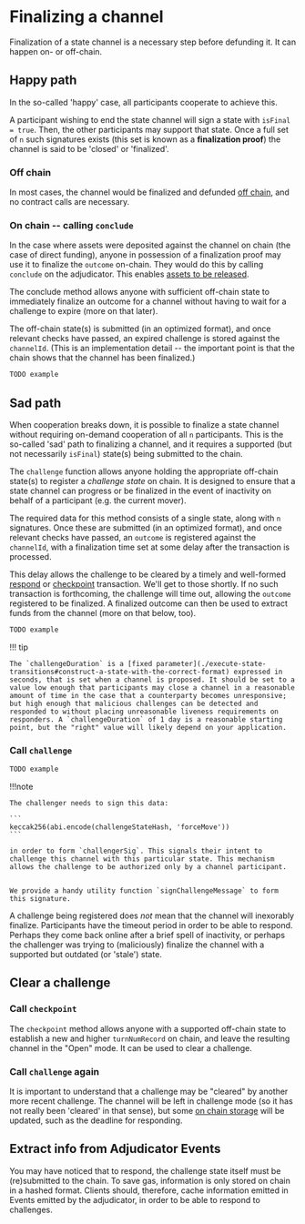 # Finalizing a channel

Finalization of a state channel is a necessary step before defunding it. It can happen on- or off-chain.

## Happy path

In the so-called 'happy' case, all participants cooperate to achieve this.

A participant wishing to end the state channel will sign a state with `isFinal = true`. Then, the other participants may support that state. Once a full set of `n` such signatures exists (this set is known as a **finalization proof**) the channel is said to be 'closed' or 'finalized'.

### Off chain

In most cases, the channel would be finalized and defunded [off chain](./0060-funding-a-channel.md#fund-from-an-existing-channel), and no contract calls are necessary.

### On chain -- calling `conclude`

In the case where assets were deposited against the channel on chain (the case of direct funding), anyone in possession of a finalization proof may use it to finalize the `outcome` on-chain. They would do this by calling `conclude` on the adjudicator. This enables [assets to be released](./release-assets).

The conclude method allows anyone with sufficient off-chain state to immediately finalize an outcome for a channel without having to wait for a challenge to expire (more on that later).

The off-chain state(s) is submitted (in an optimized format), and once relevant checks have passed, an expired challenge is stored against the `channelId`. (This is an implementation detail -- the important point is that the chain shows that the channel has been finalized.)

```typescript
TODO example
```

## Sad path

When cooperation breaks down, it is possible to finalize a state channel without requiring on-demand cooperation of all `n` participants. This is the so-called 'sad' path to finalizing a channel, and it requires a supported (but not necessarily `isFinal`) state(s) being submitted to the chain.

The `challenge` function allows anyone holding the appropriate off-chain state(s) to register a _challenge state_ on chain. It is designed to ensure that a state channel can progress or be finalized in the event of inactivity on behalf of a participant (e.g. the current mover).

The required data for this method consists of a single state, along with `n` signatures. Once these are submitted (in an optimized format), and once relevant checks have passed, an `outcome` is registered against the `channelId`, with a finalization time set at some delay after the transaction is processed.

This delay allows the challenge to be cleared by a timely and well-formed [respond](./clear-a-challenge#call-respond) or [checkpoint](./clear-a-challenge#call-checkpoint) transaction. We'll get to those shortly. If no such transaction is forthcoming, the challenge will time out, allowing the `outcome` registered to be finalized. A finalized outcome can then be used to extract funds from the channel (more on that below, too).

```typescript
TODO example
```

!!! tip

    The `challengeDuration` is a [fixed parameter](./execute-state-transitions#construct-a-state-with-the-correct-format) expressed in seconds, that is set when a channel is proposed. It should be set to a value low enough that participants may close a channel in a reasonable amount of time in the case that a counterparty becomes unresponsive; but high enough that malicious challenges can be detected and responded to without placing unreasonable liveness requirements on responders. A `challengeDuration` of 1 day is a reasonable starting point, but the "right" value will likely depend on your application.

### Call `challenge`

```typescript
TODO example
```

!!!note

    The challenger needs to sign this data:

    ```
    keccak256(abi.encode(challengeStateHash, 'forceMove'))
    ```

    in order to form `challengerSig`. This signals their intent to challenge this channel with this particular state. This mechanism allows the challenge to be authorized only by a channel participant.


    We provide a handy utility function `signChallengeMessage` to form this signature.

A challenge being registered does _not_ mean that the channel will inexorably finalize. Participants have the timeout period in order to be able to respond. Perhaps they come back online after a brief spell of inactivity, or perhaps the challenger was trying to (maliciously) finalize the channel with a supported but outdated (or 'stale') state.

## Clear a challenge

### Call `checkpoint`

The `checkpoint` method allows anyone with a supported off-chain state to establish a new and higher `turnNumRecord` on chain, and leave the resulting channel in the "Open" mode. It can be used to clear a challenge.

### Call `challenge` again

It is important to understand that a challenge may be "cleared" by another more recent challenge. The channel will be left in challenge mode (so it has not really been 'cleared' in that sense), but some [on chain storage](./understand-adjudicator-status) will be updated, such as the deadline for responding.

## Extract info from Adjudicator Events

You may have noticed that to respond, the challenge state itself must be (re)submitted to the chain. To save gas, information is only stored on chain in a hashed format. Clients should, therefore, cache information emitted in Events emitted by the adjudicator, in order to be able to respond to challenges.
